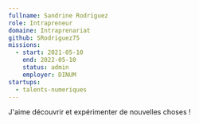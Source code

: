 ```yaml
---
fullname: Sandrine Rodriguez
role: Intrapreneur
domaine: Intraprenariat
github: SRodriguez75
missions:
  - start: 2021-05-10
    end: 2022-05-10
    status: admin
    employer: DINUM
startups:
  - talents-numeriques
---
```


J'aime découvrir et expérimenter de nouvelles choses !  
